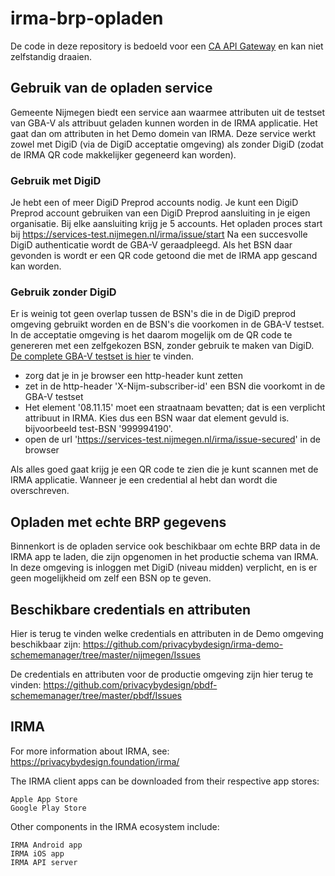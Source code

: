 # irma-brp-opladen
De code in deze repository is bedoeld voor een [CA API Gateway](https://www.ca.com/us/products/ca-api-gateway.html) en kan niet zelfstandig draaien.

## Gebruik van de opladen service
Gemeente Nijmegen biedt een service aan waarmee attributen uit de testset van GBA-V als attribuut geladen kunnen worden in de IRMA applicatie.
Het gaat dan om attributen in het Demo domein van IRMA.
Deze service werkt zowel met DigiD (via de DigiD acceptatie omgeving) als zonder DigiD (zodat de IRMA QR code makkelijker gegeneerd kan worden).

### Gebruik met DigiD
Je hebt een of meer DigiD Preprod accounts nodig. Je kunt een DigiD Preprod account gebruiken van een DigiD Preprod aansluiting in je eigen organisatie. Bij elke aansluiting krijg je 5 accounts.
Het opladen proces start bij https://services-test.nijmegen.nl/irma/issue/start
Na een succesvolle DigiD authenticatie wordt de GBA-V geraadpleegd. Als het BSN daar gevonden is wordt er een QR code getoond die met de IRMA app gescand kan worden.

### Gebruik zonder DigiD
Er is weinig tot geen overlap tussen de BSN's die in de DigiD preprod omgeving gebruikt worden en de BSN's die voorkomen in de GBA-V testset.
In de acceptatie omgeving is het daarom mogelijk om de QR code te genereren met een zelfgekozen BSN, zonder gebruik te maken van DigiD.
[De complete GBA-V testset is hier](https://www.rvig.nl/actueel/nieuws/2018/09/21/nieuwe-versie-testdatabase-proefomgevingen-gba-v-en-bv-bsn) te vinden.
- zorg dat je in je browser een http-header kunt zetten
- zet in de http-header 'X-Nijm-subscriber-id' een BSN die voorkomt in de GBA-V testset
- Het element '08.11.15' moet een straatnaam bevatten; dat is een verplicht attribuut in IRMA. Kies dus een BSN waar dat element gevuld is.
    bijvoorbeeld test-BSN '999994190'.
- open de url 'https://services-test.nijmegen.nl/irma/issue-secured' in de browser

Als alles goed gaat krijg je een QR code te zien die je kunt scannen met de IRMA applicatie.
Wanneer je een credential al hebt dan wordt die overschreven.


## Opladen met echte BRP gegevens
Binnenkort is de opladen service ook beschikbaar om echte BRP data in de IRMA app te laden, die zijn opgenomen in het productie schema van IRMA.
In deze omgeving is inloggen met DigiD (niveau midden) verplicht, en is er geen mogelijkheid om zelf een BSN op te geven.

## Beschikbare credentials en attributen
Hier is terug te vinden welke credentials en attributen in de Demo omgeving beschikbaar zijn: https://github.com/privacybydesign/irma-demo-schememanager/tree/master/nijmegen/Issues

De credentials en attributen voor de productie omgeving zijn hier terug te vinden:
https://github.com/privacybydesign/pbdf-schememanager/tree/master/pbdf/Issues

## IRMA
For more information about IRMA, see: https://privacybydesign.foundation/irma/

The IRMA client apps can be downloaded from their respective app stores:

    Apple App Store
    Google Play Store

Other components in the IRMA ecosystem include:

    IRMA Android app
    IRMA iOS app
    IRMA API server

